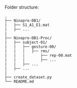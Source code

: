 Folder structure:

    .
    ├── Ninapro-DB1/
    |   ├── S1_A1_E1.mat
    |   ├── ...
    |
    ├── Ninapro-DB1-Proc/
    |   ├── subject-01/
    |   |   ├── gesture-00/
    |   |   |   ├── rms/
    |   |   |       ├── rep-00.mat
    |   |   |       ├── ...
    |   |   ├── ...
    |   ├── ...
    |
    ├── create_dataset.py
    └── README.md

